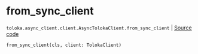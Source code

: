 # from_sync_client
`toloka.async_client.client.AsyncTolokaClient.from_sync_client` | [Source code](https://github.com/Toloka/toloka-kit/blob/v1.1.2/src/async_client/client.py#L58)

```python
from_sync_client(cls, client: TolokaClient)
```

